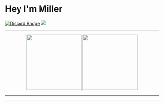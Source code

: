 # Hey I'm Miller 
[![Discord Badge](https://img.shields.io/badge/-Discord-9B9B9B?style=flat-square&logo=Discord&logoColor=white)](https://discord.gg/miller) 
![](https://komarev.com/ghpvc/?username=MegatonDev&label=Views&color=lightgrey&style=flat)

---
<p align="center">
<a href="https://github.com/Miller-Dev1/">
  <img height="180em" src="https://github-readme-stats.vercel.app/api?username=Miller-Dev1&show_icons=true&title_color=5865F2&icon_color=5865F2&text_color=FFFFFF&bg_color=171B23&include_all_commits=true&count_private=true"/>
  <img height="180em" src="https://github-readme-stats.vercel.app/api/top-langs/?username=Miller-Dev1&layout=compact&langs_count=8&title_color=5865F2&icon_color=5865F2&text_color=FFFFFF&bg_color=171B23"/>
</a>
</p>

---

---
